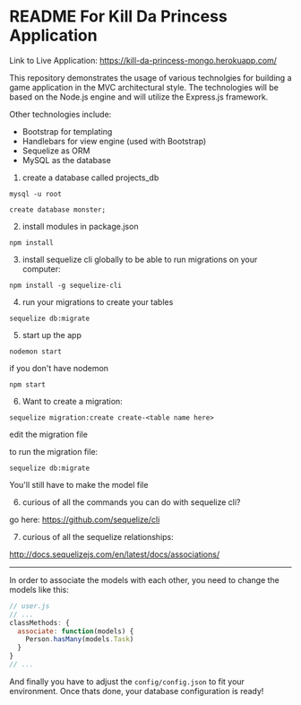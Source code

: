 # README For Kill Da Princess Application

Link to Live Application: https://kill-da-princess-mongo.herokuapp.com/

This repository demonstrates the usage of various technolgies for building a game application in the MVC architectural style. The technologies will be based on the Node.js engine and will utilize the Express.js framework.

Other technologies include:

- Bootstrap for templating
- Handlebars for view engine (used with Bootstrap)
- Sequelize as ORM
- MySQL as the database

1. create a database called projects_db

`mysql -u root`

`create database monster;`

2. install modules in package.json

`npm install`

3. install sequelize cli globally to be able to run migrations on your computer:

`npm install -g sequelize-cli`

4. run your migrations to create your tables

`sequelize db:migrate`

5. start up the app

`nodemon start`

if you don't have nodemon

`npm start`

6. Want to create a migration:

`sequelize migration:create create-<table name here>`

edit the migration file

to run the migration file:

`sequelize db:migrate`

You'll still have to make the model file

6. curious of all the commands you can do with sequelize cli?

go here: https://github.com/sequelize/cli

7. curious of all the sequelize relationships:

http://docs.sequelizejs.com/en/latest/docs/associations/

-----

In order to associate the models with each other, you need to change the models
like this:

```js
// user.js
// ...
classMethods: {
  associate: function(models) {
    Person.hasMany(models.Task)
  }
}
// ...
```

And finally you have to adjust the `config/config.json` to fit your environment.
Once thats done, your database configuration is ready!
